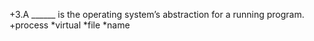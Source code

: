 +3.A ______ is the operating system’s abstraction for a running program.
+process
*virtual
*file
*name

